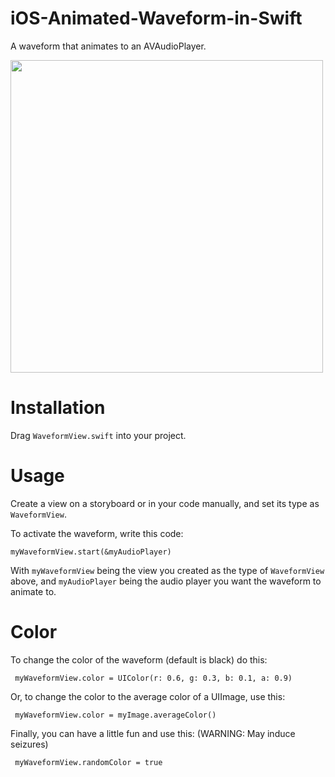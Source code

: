 # iOS-Animated-Waveform-in-Swift
A waveform that animates to an AVAudioPlayer.

<img src="http://i.imgur.com/lXYiGjq.gif" width=500>

# Installation
Drag `WaveformView.swift` into your project.

# Usage
Create a view on a storyboard or in your code manually, and set its type as `WaveformView`. 

To activate the waveform, write this code:

`myWaveformView.start(&myAudioPlayer)`

With `myWaveformView` being the view you created as the type of `WaveformView` above, and `myAudioPlayer` being the audio player you want the waveform to animate to.

# Color
To change the color of the waveform (default is black) do this:
```
 myWaveformView.color = UIColor(r: 0.6, g: 0.3, b: 0.1, a: 0.9)
```

Or, to change the color to the average color of a UIImage, use this:

```
 myWaveformView.color = myImage.averageColor()
```

Finally, you can have a little fun and use this:
(WARNING: May induce seizures)
```
 myWaveformView.randomColor = true
```
